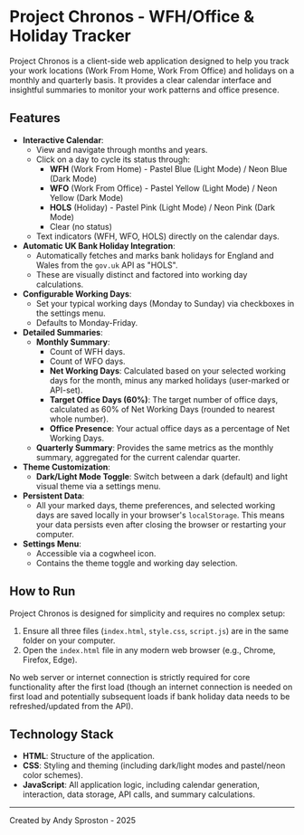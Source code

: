 # Project Chronos - WFH/Office & Holiday Tracker

Project Chronos is a client-side web application designed to help you track your work locations (Work From Home, Work From Office) and holidays on a monthly and quarterly basis. It provides a clear calendar interface and insightful summaries to monitor your work patterns and office presence.

## Features

*   **Interactive Calendar**: 
    *   View and navigate through months and years.
    *   Click on a day to cycle its status through:
        *   **WFH** (Work From Home) - Pastel Blue (Light Mode) / Neon Blue (Dark Mode)
        *   **WFO** (Work From Office) - Pastel Yellow (Light Mode) / Neon Yellow (Dark Mode)
        *   **HOLS** (Holiday) - Pastel Pink (Light Mode) / Neon Pink (Dark Mode)
        *   Clear (no status)
    *   Text indicators (WFH, WFO, HOLS) directly on the calendar days.
*   **Automatic UK Bank Holiday Integration**:
    *   Automatically fetches and marks bank holidays for England and Wales from the `gov.uk` API as "HOLS".
    *   These are visually distinct and factored into working day calculations.
*   **Configurable Working Days**: 
    *   Set your typical working days (Monday to Sunday) via checkboxes in the settings menu.
    *   Defaults to Monday-Friday.
*   **Detailed Summaries**:
    *   **Monthly Summary**:
        *   Count of WFH days.
        *   Count of WFO days.
        *   **Net Working Days**: Calculated based on your selected working days for the month, minus any marked holidays (user-marked or API-set).
        *   **Target Office Days (60%)**: The target number of office days, calculated as 60% of Net Working Days (rounded to nearest whole number).
        *   **Office Presence**: Your actual office days as a percentage of Net Working Days.
    *   **Quarterly Summary**: Provides the same metrics as the monthly summary, aggregated for the current calendar quarter.
*   **Theme Customization**: 
    *   **Dark/Light Mode Toggle**: Switch between a dark (default) and light visual theme via a settings menu.
*   **Persistent Data**: 
    *   All your marked days, theme preferences, and selected working days are saved locally in your browser's `localStorage`. This means your data persists even after closing the browser or restarting your computer.
*   **Settings Menu**: 
    *   Accessible via a cogwheel icon.
    *   Contains the theme toggle and working day selection.

## How to Run

Project Chronos is designed for simplicity and requires no complex setup:

1.  Ensure all three files (`index.html`, `style.css`, `script.js`) are in the same folder on your computer.
2.  Open the `index.html` file in any modern web browser (e.g., Chrome, Firefox, Edge).

No web server or internet connection is strictly required for core functionality after the first load (though an internet connection is needed on first load and potentially subsequent loads if bank holiday data needs to be refreshed/updated from the API).

## Technology Stack

*   **HTML**: Structure of the application.
*   **CSS**: Styling and theming (including dark/light modes and pastel/neon color schemes).
*   **JavaScript**: All application logic, including calendar generation, interaction, data storage, API calls, and summary calculations.

---
Created by Andy Sproston - 2025

